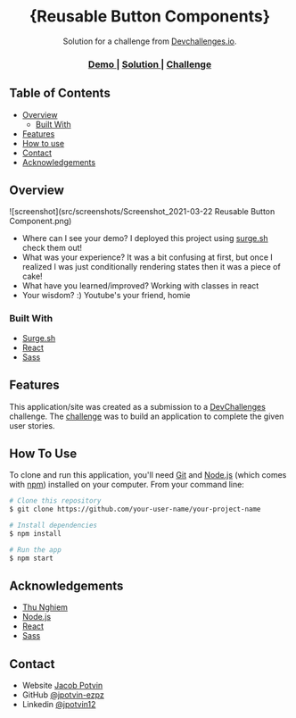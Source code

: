<!-- Please update value in the {}  -->

<h1 align="center">{Reusable Button Components}</h1>

<div align="center">
   Solution for a challenge from  <a href="http://devchallenges.io" target="_blank">Devchallenges.io</a>.
</div>

<div align="center">
  <h3>
    <a href="tough-growth.surge.sh">
      Demo
    </a>
    <span> | </span>
    <a href="https://github.com/jpotvin-ezpz/button-components">
      Solution
    </a>
    <span> | </span>
    <a href="https://devchallenges.io/challenges/ohgVTyJCbm5OZyTB2gNY">
      Challenge
    </a>
  </h3>
</div>

<!-- TABLE OF CONTENTS -->

## Table of Contents

- [Overview](#overview)
  - [Built With](#built-with)
- [Features](#features)
- [How to use](#how-to-use)
- [Contact](#contact)
- [Acknowledgements](#acknowledgements)

<!-- OVERVIEW -->

## Overview

![screenshot](src/screenshots/Screenshot_2021-03-22 Reusable Button Component.png)

- Where can I see your demo?
  I deployed this project using [surge.sh](https://surge.sh/) check them out!
- What was your experience?
  It was a bit confusing at first, but once I realized I was just conditionally rendering states then it was a piece of cake!
- What have you learned/improved?
  Working with classes in react
- Your wisdom? :)
  Youtube's your friend, homie

### Built With

<!-- This section should list any major frameworks that you built your project using. Here are a few examples.-->

- [Surge.sh](https://surge.sh/)
- [React](https://reactjs.org/)
- [Sass](https://sass-lang.com/)

## Features

<!-- List the features of your application or follow the template. Don't share the figma file here :) -->

This application/site was created as a submission to a [DevChallenges](https://devchallenges.io/challenges) challenge. The [challenge](https://devchallenges.io/challenges/ohgVTyJCbm5OZyTB2gNY) was to build an application to complete the given user stories.

## How To Use

<!-- This is an example, please update according to your application -->

To clone and run this application, you'll need [Git](https://git-scm.com) and [Node.js](https://nodejs.org/en/download/) (which comes with [npm](http://npmjs.com)) installed on your computer. From your command line:

```bash
# Clone this repository
$ git clone https://github.com/your-user-name/your-project-name

# Install dependencies
$ npm install

# Run the app
$ npm start
```

## Acknowledgements

<!-- This section should list any articles or add-ons/plugins that helps you to complete the project. This is optional but it will help you in the future. For exmpale -->

- [Thu Nghiem](https://dev.to/nghiemthu)
- [Node.js](https://nodejs.org/)
- [React](https://reactjs.org/)
- [Sass](https://sass-lang.com)

## Contact

- Website [Jacob Potvin](https://jacobpotvin.me)
- GitHub [@jpotvin-ezpz](https://github.com/jpotvin-ezpz)
- Linkedin [@jpotvin12](https://www.linkedin.com/in/jpotvin12/)
